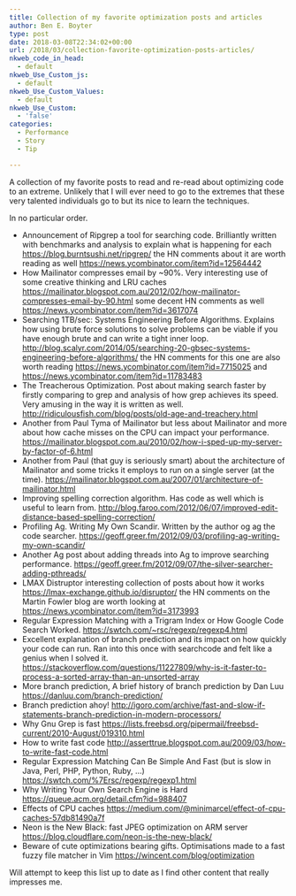```yaml
---
title: Collection of my favorite optimization posts and articles
author: Ben E. Boyter
type: post
date: 2018-03-08T22:34:02+00:00
url: /2018/03/collection-favorite-optimization-posts-articles/
nkweb_code_in_head:
  - default
nkweb_Use_Custom_js:
  - default
nkweb_Use_Custom_Values:
  - default
nkweb_Use_Custom:
  - 'false'
categories:
  - Performance
  - Story
  - Tip

---
```

A collection of my favorite posts to read and re-read about optimizing code to an extreme. Unlikely that I will ever need to go to the extremes that these very talented individuals go to but its nice to learn the techniques.

In no particular order.

 - Announcement of Ripgrep a tool for searching code. Brilliantly written with benchmarks and analysis to explain what is happening for each https://blog.burntsushi.net/ripgrep/ the HN comments about it are worth reading as well https://news.ycombinator.com/item?id=12564442
 - How Mailinator compresses email by ~90%. Very interesting use of some creative thinking and LRU caches https://mailinator.blogspot.com.au/2012/02/how-mailinator-compresses-email-by-90.html some decent HN comments as well https://news.ycombinator.com/item?id=3617074
 - Searching 1TB/sec: Systems Engineering Before Algorithms. Explains how using brute force solutions to solve problems can be viable if you have enough brute and can write a tight inner loop. http://blog.scalyr.com/2014/05/searching-20-gbsec-systems-engineering-before-algorithms/ the HN comments for this one are also worth reading https://news.ycombinator.com/item?id=7715025 and https://news.ycombinator.com/item?id=11783483
 - The Treacherous Optimization. Post about making search faster by firstly comparing to grep and analysis of how grep achieves its speed. Very amusing in the way it is written as well. http://ridiculousfish.com/blog/posts/old-age-and-treachery.html
 - Another from Paul Tyma of Mailinator but less about Mailinator and more about how cache misses on the CPU can impact your performance. https://mailinator.blogspot.com.au/2010/02/how-i-sped-up-my-server-by-factor-of-6.html
 - Another from Paul (that guy is seriously smart) about the architecture of Mailinator and some tricks it employs to run on a single server (at the time). https://mailinator.blogspot.com.au/2007/01/architecture-of-mailinator.html
 - Improving spelling correction algorithm. Has code as well which is useful to learn from. http://blog.faroo.com/2012/06/07/improved-edit-distance-based-spelling-correction/
 - Profiling Ag. Writing My Own Scandir. Written by the author og ag the code searcher. https://geoff.greer.fm/2012/09/03/profiling-ag-writing-my-own-scandir/
 - Another Ag post about adding threads into Ag to improve searching performance. https://geoff.greer.fm/2012/09/07/the-silver-searcher-adding-pthreads/
 - LMAX Distruptor interesting collection of posts about how it works https://lmax-exchange.github.io/disruptor/ the HN comments on the Martin Fowler blog are worth looking at https://news.ycombinator.com/item?id=3173993
 - Regular Expression Matching with a Trigram Index or How Google Code Search Worked. https://swtch.com/~rsc/regexp/regexp4.html
 - Excellent explanation of branch prediction and its impact on how quickly your code can run. Ran into this once with searchcode and felt like a genius when I solved it. https://stackoverflow.com/questions/11227809/why-is-it-faster-to-process-a-sorted-array-than-an-unsorted-array
 - More branch prediction, A brief history of branch prediction by Dan Luu https://danluu.com/branch-prediction/
 - Branch prediction ahoy! http://igoro.com/archive/fast-and-slow-if-statements-branch-prediction-in-modern-processors/
 - Why Gnu Grep is fast https://lists.freebsd.org/pipermail/freebsd-current/2010-August/019310.html
 - How to write fast code http://asserttrue.blogspot.com.au/2009/03/how-to-write-fast-code.html
 - Regular Expression Matching Can Be Simple And Fast (but is slow in Java, Perl, PHP, Python, Ruby, &#8230;) https://swtch.com/%7Ersc/regexp/regexp1.html
 - Why Writing Your Own Search Engine is Hard https://queue.acm.org/detail.cfm?id=988407
 - Effects of CPU caches https://medium.com/@minimarcel/effect-of-cpu-caches-57db81490a7f
 - Neon is the New Black: fast JPEG optimization on ARM server https://blog.cloudflare.com/neon-is-the-new-black/
 - Beware of cute optimizations bearing gifts. Optimisations made to a fast fuzzy file matcher in Vim https://wincent.com/blog/optimization

Will attempt to keep this list up to date as I find other content that really impresses me.